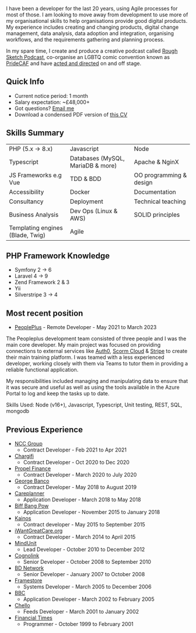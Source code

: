 I have been a developer for the last 20 years, using Agile processes for most of those. I am looking to move away from development to use more of my organisational skills to help organisations
provide good digital products. My experience includes creating and changing products, digital change management, data analysis, data adoption and integration, organising workflows, and the
requirements gathering and planning process.

In my spare time, I create and produce a creative podcast called [Rough Sketch Podcast](https://www.roughsketch.online), co-organise an LGBTQ comic convention known as [PrideCAF](https://pridecaf.co.uk/) and have [acted and directed](performance.md) on and off stage.

## Quick Info

* Current notice period: 1 month
* Salary expectation: ~&pound;48,000+
* Got questions? [Email me](mailto:me@catharsis.co.uk)
* Download a condensed PDF version of [this CV](downloads/Chris_Lock-CV.pdf)

## Skills Summary

| | | |
|--|--|--|
| PHP (5.x &rarr; 8.x) | Javascript | Node |
| Typescript | Databases (MySQL, MariaDB & more) | Apache & NginX |
| JS Frameworks e.g Vue | TDD & BDD | OO programming & design |
| Accessibility | Docker | Documentation |
| Consultancy | Deployment | Technical teaching |
| Business Analysis | Dev Ops (Linux & AWS) | SOLID principles |
| Templating engines (Blade, Twig) | Agile | |

## PHP Framework Knowledge

* Symfony 2 &rarr; 6
* Laravel 4 &rarr; 9
* Zend Framework 2 & 3
* Yii
* Silverstripe 3 &rarr; 4

## Most recent position

* [PeoplePlus](https://peopleplus.co.uk) - Remote Developer - May 2021 to March 2023

The Peopleplus development team consisted of three people and I was the main core developer. My main project was focused on providing connections to external services like  [Auth0](https://auth0.com), [Scorm Cloud](https://rusticisoftware.com/products/scorm-cloud/) & [Stripe](https://stripe.com/gb) to create their main training platform. I was teamed with a less experienced developer, working closely with them via Teams to tutor them in providing a reliable functional application.

My responsibilities included managing and manipulating data to ensure that it was secure and useful as well as using the tools available in the Azure Portal to log and keep the tasks up to date.

Skills Used: Node (v16+), Javascript, Typescript, Unit testing, REST, SQL, mongodb

## Previous Experience

* [NCC Group](experience/ncc.md)
  * Contract Developer - Feb 2021 to Apr 2021
* [Chargifi](experience/chargifi.md)
  * Contract Developer - Oct 2020 to Dec 2020
* [Propel Finance](experience/propel.md)
  * Contract Developer - March 2020 to July 2020
* [George Banco](experience/george-banco.md)
  * Contract Developer - May 2018 to August 2019
* [Careplanner](experience/careplanner.md)
  * Application Developer - March 2018 to May 2018
* [Biff Bang Pow](experience/biff-bang-pow.md)
  * Application Developer - November 2015 to January 2018
* [Kainos](experience/kainos.md)
  * Contract developer - May 2015 to September 2015
* [iWantGreatCare.org](experience/i-want-great-care.md)
  * Contract Developer - March 2014 to April 2015
* [MindUnit](experience/mind-unit.md)
  * Lead Developer - October 2010 to December 2012
* [Cognolink](experience/cognolink.md)
  * Senior Developer - October 2008 to September 2010
* [BD Network](experience/bd-network.md)
  * Senior Developer - January 2007 to October 2008
* [Framestore](experience/framestore.md)
  * Systems Developer - March 2005 to December 2006
* [BBC](experience/bbc.md)
  * Application Developer - March 2002 to February 2005
* [Chello](experience/chello.md)
  * Feeds Developer - March 2001 to January 2002
* [Financial Times](experience/financial-times.md)
  * Programmer - October 1999 to February 2001

